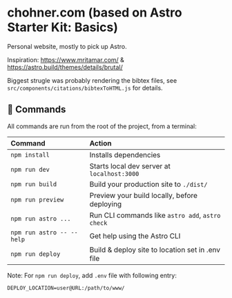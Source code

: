 # chohner.com (based on Astro Starter Kit: Basics)

Personal website, mostly to pick up Astro.

Inspiration: https://www.mritamar.com/ & https://astro.build/themes/details/brutal/

Biggest strugle was probably rendering the bibtex files, see `src/components/citations/bibtexToHTML.js` for details.

## 🧞 Commands

All commands are run from the root of the project, from a terminal:

| Command                   | Action                                           |
| :------------------------ | :----------------------------------------------- |
| `npm install`             | Installs dependencies                            |
| `npm run dev`             | Starts local dev server at `localhost:3000`      |
| `npm run build`           | Build your production site to `./dist/`          |
| `npm run preview`         | Preview your build locally, before deploying     |
| `npm run astro ...`       | Run CLI commands like `astro add`, `astro check` |
| `npm run astro -- --help` | Get help using the Astro CLI                     |
| `npm run deploy`          | Build & deploy site to location set in .env file |

Note: For `npm run deploy`, add `.env` file with following entry:

```
DEPLOY_LOCATION=user@URL:/path/to/www/
```
